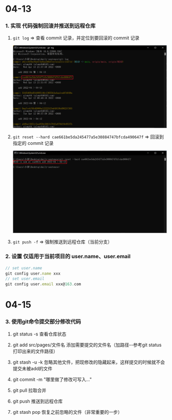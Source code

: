 # 04-13

### 1. 实现 代码强制回滚并推送到远程仓库

1. `git log` => 查看 commit 记录，并定位到要回滚的 commit 记录

   ![image-20220413224145733](images/image-20220413224145733.png)

2. `git reset --hard cae661be5da245477a5e30884747bfcda490647f` => 回滚到指定的 commit 记录

   ![image-20220413224318923](images/image-20220413224318923.png)

3. `git push -f` => 强制推送到远程仓库（当前分支）

### 2. 设置 仅适用于当前项目的 user.name、user.email

```js
// set user.name
git config user.name xxx
// set user.email
git config user.email xxx@163.com
```



# 04-15

### 3. **使用git命令提交部分修改代码**

1. git status -s 查看仓库状态

2. git add src/pages/文件名 添加需要提交的文件名（加路径--参考git status 打印出来的文件路径）

3. git stash -u -k 忽略其他文件，把现修改的隐藏起来，这样提交的时候就不会提交未被add的文件

4. git commit -m "哪里做了修改可写入..."

5. git pull 拉取合并

6. git push 推送到远程仓库

7. git stash pop 恢复之前忽略的文件（非常重要的一步）


